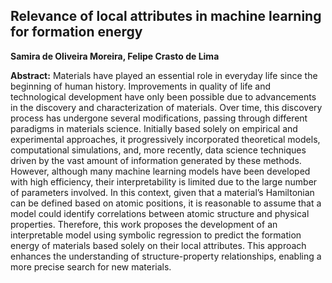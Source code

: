 ## Relevance of local attributes in machine learning for formation energy
**Samira de Oliveira Moreira, Felipe Crasto de Lima**

**Abstract:** Materials have played an essential role in everyday life since the beginning of human history. Improvements in quality of life and technological development have only been possible due to advancements in the discovery and characterization of materials. Over time, this discovery process has undergone several modifications, passing through different paradigms in materials science. Initially based solely on empirical and experimental approaches, it progressively incorporated theoretical models, computational simulations, and, more recently, data science techniques driven by the vast amount of information generated by these methods. However, although many machine learning models have been developed with high efficiency, their interpretability is limited due to the large number of parameters involved. In this context, given that a material’s Hamiltonian can be defined based on atomic positions, it is reasonable to assume that a model could identify correlations between atomic structure and physical properties. Therefore, this work proposes the development of an interpretable model using symbolic regression to predict the formation energy of materials based solely on their local attributes. This approach enhances the understanding of structure-property relationships, enabling a more precise search for new materials.
